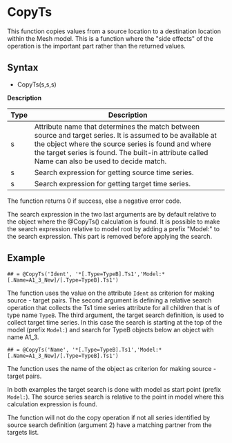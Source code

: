 ﻿# CopyTs
This function copies values from a source location to a destination location
within the Mesh model. This is a function where the "side effects" of the
operation is the important part rather than the returned values.

## Syntax
- CopyTs(s,s,s)

**Description**

| Type | Description |
|---|---|
| s | Attribute name that determines the match between source and target series. It is assumed to be available at the object where the source series is found and where the target series is found. The built-in attribute called Name can also be used to decide match. |
| s | Search expression for getting source time series. |
| s | Search expression for getting target time series. |

The function returns 0 if success, else a negative error code.

The search expression in the two last arguments are by default relative to the
object where the @CopyTs() calculation is found. It is possible to make the
search expression relative to model root by adding a prefix "Model:" to the
search expression. This part is removed before applying the search.

## Example
`## = @CopyTs('Ident', '*[.Type=TypeB].Ts1','Model:*[.Name=A1_3_New]/[.Type=TypeB].Ts1')`

The function uses the value on the attribute `Ident` as criterion for making
source - target pairs. The second argument is defining a relative search
operation that collects the Ts1 time series attribute for all children that is
of type name `TypeB`. The third argument, the target search definition, is used
to collect target time series. In this case the search is starting at the top of
the model (prefix `Model:`) and search for TypeB objects below an object with
name A1_3.

`## = @CopyTs('Name', '*[.Type=TypeB].Ts1','Model:*[.Name=A1_3_New]/[.Type=TypeB].Ts1')`

The function uses the name of the object as criterion for making source - target
pairs.

In both examples the target search is done with model as start point (prefix
`Model:`). The source series search is relative to the point in model where this
calculation expression is found.

The function will not do the copy operation if not all series identified by
source search definition (argument 2) have a matching partner from the targets
list.

